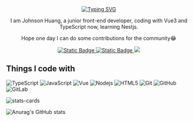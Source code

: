 <div align="center">
  <a href="http://blog.johnsonhuang.studio">
    <img src="https://readme-typing-svg.demolab.com?font=Fira+Code&duration=3000&pause=1000&center=true&random=false&width=580&lines=Hey+there!;I'm+Johnson%2C+thanks+for+visiting+my+profile!" alt="Typing SVG" />
  </a>
  
  I am Johnson Huang, a junior front-end developer, coding with Vue3 and TypeScript now, learning Nestjs.

  Hope one day I can do some contributions for the community😂
  
  <a href="http://blog.johnsonhuang.studio">
    <img alt="Static Badge" src="https://img.shields.io/badge/-MyBlog-%E6%88%91%E7%9A%84%E5%8D%9A%E5%AE%A2?logo=blog&label=%E6%88%91%E7%9A%84%E5%8D%9A%E5%AE%A2&color=0F78E2">
  </a>
  <a href="https://juejin.cn/user/2647279732267342">
    <img alt="Static Badge" src="https://img.shields.io/badge/-Juejin-%E6%8E%98%E9%87%91?logo=juejin&label=%E6%8E%98%E9%87%91&color=0F78E2" />
  </a>
  <a href="mailto:johnsonhuang0802@gmail.com">
    <img alr="Gmail Badge" src="https://img.shields.io/badge/-johnsonhuang0802@gmail.com-c14438?style=flat&logo=Gmail&logoColor=white&link=mailto:johnsonhuang0802@gmail.com" />
  </a>
</div>

## Things I code with

![TypeScript](https://img.shields.io/badge/-TypeScript-007ACC?style=flat&logo=typescript)
![JavaScript](https://img.shields.io/badge/-JavaScript-red?style=flat&logo=javascript)
![Vue](https://img.shields.io/badge/-Vue-CBE4DE?style=flat&logo=vue.js)
![Nodejs](https://img.shields.io/badge/-Nodejs-black?style=flat&logo=Node.js)
![HTML5](https://img.shields.io/badge/-HTML5-E34F26?style=flat&logo=html5&logoColor=white)
![Git](https://img.shields.io/badge/-Git-black?style=flat&logo=git)
![GitHub](https://img.shields.io/badge/-GitHub-181717?style=flat&logo=github)
![GitLab](https://img.shields.io/badge/-GitLab-FCA121?style=flat&logo=gitlab)

![stats-cards](https://stats.justsong.cn/api/juejin?id=2647279732267342)

![Anurag's GitHub stats](https://github-readme-stats.vercel.app/api?username=JohnsonHuang4396&show_icons=true&theme=highcontrast)
